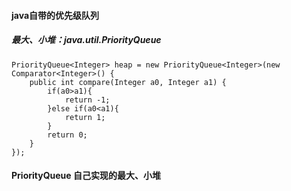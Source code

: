 
#### java自带的优先级队列

##### 最大、小堆：java.util.PriorityQueue
```
PriorityQueue<Integer> heap = new PriorityQueue<Integer>(new Comparator<Integer>() {
    public int compare(Integer a0, Integer a1) {
        if(a0>a1){
            return -1;
        }else if(a0<a1){
            return 1;
        }
        return 0;
    }
});
```

#### PriorityQueue 自己实现的最大、小堆